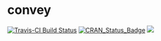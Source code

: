# convey

[![Travis-CI Build Status](https://travis-ci.org/DjalmaPessoa/convey.svg?branch=master)](https://travis-ci.org/DjalmaPessoa/convey)
[![CRAN_Status_Badge](http://www.r-pkg.org/badges/version/convey)](http://cran.r-project.org/package=convey) 
[![](http://cranlogs.r-pkg.org/badges/convey)](https://dgrtwo.shinyapps.io/cranview/)
